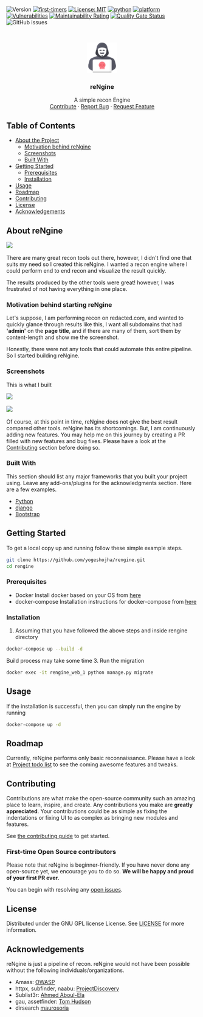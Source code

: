 ![Version](https://img.shields.io/badge/version-alpha-blue.svg?cacheSeconds=2592000)
[![first-timers](https://img.shields.io/badge/first--timers--only-friendly-blue.svg?style=flat-square)](https://www.firsttimersonly.com/)
[![License: MIT](https://img.shields.io/badge/License-MIT-yellow.svg)](https://github.com/yogeshojha/rengine/blob/master/LICENSE)
[![python](https://img.shields.io/badge/python-3.7-blue.svg?logo=python&labelColor=blue)](https://www.python.org/downloads/)
[![platform](https://img.shields.io/badge/platform-osx%2Flinux%2Fwindows-green.svg)](https://github.com/yogeshojha/rengine/)
[![Vulnerabilities](https://sonarcloud.io/api/project_badges/measure?project=yogeshojha_rengine&metric=vulnerabilities)](https://sonarcloud.io/dashboard?id=yogeshojha_rengine)
[![Maintainability Rating](https://sonarcloud.io/api/project_badges/measure?project=yogeshojha_rengine&metric=sqale_rating)](https://sonarcloud.io/dashboard?id=yogeshojha_rengine)
[![Quality Gate Status](https://sonarcloud.io/api/project_badges/measure?project=yogeshojha_rengine&metric=alert_status)](https://sonarcloud.io/dashboard?id=yogeshojha_rengine)
![GitHub issues](https://img.shields.io/github/issues/yogeshojha/rengine)


<!-- PROJECT LOGO -->
<br />
<p align="center">
  <a href="https://github.com/yogeshojha/rengine">
    <img src="static/img/logo.png" alt="Logo" width="80" height="80">
  </a>

  <h3 align="center">reNgine</h3>

  <p align="center">
    A simple recon Engine
    <br />
    <a href="https://github.com/yogeshojha/rengine/blob/master/CONTRIBUTING.md">Contribute</a>
    ·
    <a href="https://github.com/yogeshojha/rengine/issues">Report Bug</a>
    ·
    <a href="https://github.com/yogeshojha/rengine/issues">Request Feature</a>
  </p>
</p>

## Table of Contents

* [About the Project](#about-reNgine)
  * [Motivation behind reNgine](#motivation-behind-starting-rengine)
  * [Screenshots](#screenshots)
  * [Built With](#built-with)
* [Getting Started](#getting-started)
  * [Prerequisites](#prerequisites)
  * [Installation](#installation)
* [Usage](#usage)
* [Roadmap](#roadmap)
* [Contributing](#contributing)
* [License](#license)
* [Acknowledgements](#acknowledgements)

## About reNgine

![](https://user-images.githubusercontent.com/17223002/86508683-b8070780-bdff-11ea-8e35-f988943b392a.png)

There are many great recon tools out there, however, I didn't find one that suits my need so I created this reNgine. I wanted a recon engine where I could perform end to end recon and visualize the result quickly.

The results produced by the other tools were great! however, I was frustrated of not having everything in one place.

### Motivation behind starting reNgine
Let's suppose, I am performing recon on redacted.com, and wanted to quickly glance through results like this, I want all subdomains that had **'admin'** on the **page title**, and if there are many of them, sort them by content-length and show me the screenshot.

Honestly, there were not any tools that could automate this entire pipeline. So I started building reNgine.

### Screenshots
This is what I built

![](https://user-images.githubusercontent.com/17223002/86508684-b9d0cb00-bdff-11ea-996d-74ef776d2672.png)

![](https://user-images.githubusercontent.com/17223002/86508685-ba696180-bdff-11ea-9def-f45e5b059f0f.png)

Of course, at this point in time, reNgine does not give the best result compared other tools. reNgine has its shortcomings. But, I am continuously adding new features. You may help me on this journey by creating a PR filled with new features and bug fixes. Please have a look at the [Contributing](#contributing) section before doing so.

### Built With
This section should list any major frameworks that you built your project using. Leave any add-ons/plugins for the acknowledgments section. Here are a few examples.
* [Python](https://www.python.org)
* [django](https://www.djangoproject.com)
* [Bootstrap](https://getbootstrap.com)

## Getting Started

To get a local copy up and running follow these simple example steps.

```sh
git clone https://github.com/yogeshojha/rengine.git
cd rengine
```

### Prerequisites

* Docker
Install docker based on your OS from [here](https://www.docker.com/get-started)
* docker-compose
Installation instructions for docker-compose from [here](https://docs.docker.com/compose/install/)

### Installation

1. Assuming that you have followed the above steps and inside rengine directory
```sh
docker-compose up --build -d
```
Build process may take some time
3. Run the migration
```sh
docker exec -it rengine_web_1 python manage.py migrate
```

## Usage

If the installation is successful, then you can simply run the engine by running
```sh
docker-compose up -d
```

## Roadmap

Currently, reNgine performs only basic reconnaissance. Please have a look at [Project todo list](https://github.com/yogeshojha/rengine/projects/1) to see the coming awesome features and tweaks.

## Contributing

Contributions are what make the open-source community such an amazing place to learn, inspire, and create. Any contributions you make are **greatly appreciated**. Your contributions could be as simple as fixing the indentations or fixing UI to as complex as bringing new modules and features.

See [the contributing guide](CONTRIBUTING.md) to get started.

### First-time Open Source contributors
Please note that reNgine is beginner-friendly. If you have never done any open-source yet, we encourage you to do so. **We will be happy and proud of your first PR ever.**

You can begin with resolving any [open issues](https://github.com/yogeshojha/rengine/issues).

## License

Distributed under the GNU GPL license License. See [LICENSE](LICENSE) for more information.

## Acknowledgements
reNgine is just a pipeline of recon. reNgine would not have been possible without the following individuals/organizations.

* Amass: [OWASP](https://github.com/OWASP/)
* httpx, subfinder, naabu: [ProjectDiscovery](https://github.com/projectdiscovery/)
* Sublist3r: [Ahmed Aboul-Ela](https://github.com/aboul3la/)
* gau, assetfinder: [Tom Hudson](https://github.com/tomnomnom/assetfinder)
* dirsearch [maurosoria](https://github.com/maurosoria/dirsearch)
